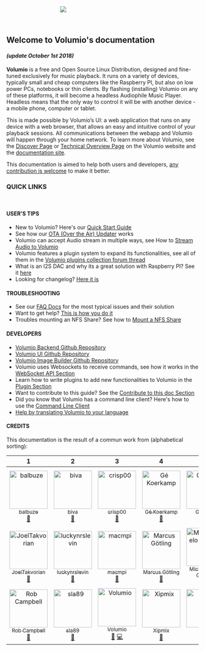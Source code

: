 <div class="homelogo" style="display: block;margin: 0 auto;max-width:44%;"><img src ="https://cdn.volumio.org/wp-content/uploads/2016/09/volumio-header.png" /></div>

&nbsp;
## Welcome to Volumio's documentation
#### _(update October 1st 2018)_


__Volumio__ is a free and Open Source Linux Distribution, designed and fine-tuned exclusively for music playback. It runs on a variety of devices, typically small and cheap computers like the Raspberry PI, but also on low power PCs, notebooks or thin clients.
By flashing (installing) Volumio on any of these platforms, it will become a headless Audiophile Music Player. Headless means that the only  way to control it will be with another device - a mobile phone, computer or tablet.

This is made possible by Volumio’s UI: a web application that runs on any device with a web browser, that allows an easy and intuitive control of your playback sessions. All communications between the webapp and Volumio will happen through your home network.
To learn more about Volumio, see the <a href="https://volumio.org/discover/" target="_blank">Discover Page</a> or  <a href="https://volumio.org/technical-overview/" target="_blank">Technical Overview Page</a> on the Volumio website
and the <a href="http://docs.volumio.org/" target="_blank">documentation site</a>.

This documentation is aimed to help both users and developers, [any contribution is welcome](/docs/Good_to_Knows/Contribute_to_this_Doc) to make it better.


### QUICK LINKS

&nbsp;

#### USER'S TIPS

* New to Volumio? Here's our [Quick Start Guide](/docs/User_Manual/Quick_Start_Guide)
* See how our [OTA (Over the Air) Updater](/docs/User_Manual/System_updates) works
* Volumio can accept Audio stream in multiple ways, see How to [Stream Audio to Volumio](/docs/User_Manual/Stream_audio_to_volumio)
* Volumio features a plugin system to expand its functionalities, see all of them in the <a href="https://volumio.org/forum/volumio-plugins-collection-t6251.html" target="_blank">Volumio plugins collection forum thread</a>
* What is an I2S DAC and why its a great solution with Raspberry PI? See it <a href="https://volumio.org/raspberry-pi-i2s-dac-sounds-so-good/" target="_blank">here</a>
* Looking for changelog? <a href="https://volumio.org/forum/changelog-t1575.html" target="_blank">Here it is</a>


#### TROUBLESHOOTING

* See our <a href="https://volumio.github.io/docs/FAQs/General.html" target="_blank">FAQ Docs</a> for the most typical issues and their solution
* Want to get help? <a href="https://volumio.org/forum/tipps-guidlines-get-faster-help-t1569.html" target="_blank">This is how you do it</a>  
* Troubles mounting an NFS Share? See how to [Mount a NFS Share](/docs/Good_to_Knows/Mounting_an_NFS_Share)

#### DEVELOPERS

* <a href="https://github.com/volumio/Volumio2" target="_blank">Volumio Backend Github Repository</a>
* <a href="https://github.com/volumio/Volumio2-UI" target="_blank">Volumio UI Github Repository</a>
* <a href="https://github.com/volumio/Build" target="_blank">Volumio Image Builder Github Repository</a>
* Volumio uses Websockets to receive commands, see how it works in the [WebSocket API Section](/docs/API/WebSocket_APIs)
* Learn how to write plugins to add new functionalities to Volumio in the [Plugin Section](/docs/Plugin_System/Plugin_System_Overview)
* Want to contribute to this guide? See the [Contribute to this doc Section](/docs/Good_to_Knows/Contribute_to_this_Doc)
* Did you know that Volumio has a command line client? Here's how to use the  [Command Line Client](/docs/Good_to_Knows/Command_Line_Client)
* <a href="https://volumio.org/forum/contribute-translating-volumio-your-language-t4289.html" target="_blank">Help by translating Volumio to your language</a>


#### CREDITS
This documentation is the result of a commun work from (alphabetical sorting):

<!-- Contributors START
balbuze balbuze https://github.com/balbuze doc
biva biva https://github.com/biva doc
crisp00 crisp00 https://github.com/crisp00 doc
Gé_Koerkamp gkkpch https://github.com/gkkpch doc
Ghembs Ghembs https://github.com/Ghembs doc
Gianpaolo_Macario gmacario https://github.com/gmacario doc
Ian_Sutherland chsims1 https://github.com/chsims1 doc
JoelTakvorian jotak https://github.com/jotak doc
luckynrslevin luckynrslevin https://github.com/luckynrslevin doc
macmpi macmpi https://github.com/macmpi doc
Marcus_Götling Götling https://github.com/Götling doc
Michelangelo_Guarise mikelangeloz https://github.com/mikelangeloz doc
Michiel_Fokke foxey https://github.com/foxey doc
Rachid_Groeneveld saiyato https://github.com/saiyato doc
Rob_Campbell robcee https://github.com/robcee doc
sla89 sla89 https://github.com/sla89 doc
Volumio Volumio https://github.com/Volumio doc code
Xipmix Xipmix https://github.com/Xipmix doc
xlisec xlisec https://github.com/xlisec doc

Contributors END -->

<!-- Contributors table START -->
|                                                                                                             1                                                                                                              |                                                                                                                         2                                                                                                                         |                                                                                                                                        3                                                                                                                                         |                                                                                                                 4                                                                                                                 |                                                                                                                              5                                                                                                                               |                                                                                                                     6                                                                                                                      |                                                                                                                    7                                                                                                                    |
|:--------------------------------------------------------------------------------------------------------------------------------------------------------------------------------------------------------------------------:|:-------------------------------------------------------------------------------------------------------------------------------------------------------------------------------------------------------------------------------------------------:|:--------------------------------------------------------------------------------------------------------------------------------------------------------------------------------------------------------------------------------------------------------------------------------:|:---------------------------------------------------------------------------------------------------------------------------------------------------------------------------------------------------------------------------------:|:------------------------------------------------------------------------------------------------------------------------------------------------------------------------------------------------------------------------------------------------------------:|:------------------------------------------------------------------------------------------------------------------------------------------------------------------------------------------------------------------------------------------:|:---------------------------------------------------------------------------------------------------------------------------------------------------------------------------------------------------------------------------------------:|
|    [<img src="https://avatars.githubusercontent.com/balbuze?s=100" width="100" alt="balbuze" /><br /><sub>balbuze</sub>](https://github.com/balbuze)<br />[📖](https://github.com/volumio/docs/commits?author=balbuze)     |                       [<img src="https://avatars.githubusercontent.com/biva?s=100" width="100" alt="biva" /><br /><sub>biva</sub>](https://github.com/biva)<br />[📖](https://github.com/volumio/docs/commits?author=biva)                        |                               [<img src="https://avatars.githubusercontent.com/crisp00?s=100" width="100" alt="crisp00" /><br /><sub>crisp00</sub>](https://github.com/crisp00)<br />[📖](https://github.com/volumio/docs/commits?author=crisp00)                                |     [<img src="https://avatars.githubusercontent.com/gkkpch?s=100" width="100" alt="Gé Koerkamp" /><br /><sub>Gé Koerkamp</sub>](https://github.com/gkkpch)<br />[📖](https://github.com/volumio/docs/commits?author=gkkpch)      |                        [<img src="https://avatars.githubusercontent.com/Ghembs?s=100" width="100" alt="Ghembs" /><br /><sub>Ghembs</sub>](https://github.com/Ghembs)<br />[📖](https://github.com/volumio/docs/commits?author=Ghembs)                        | [<img src="https://avatars.githubusercontent.com/gmacario?s=100" width="100" alt="Gianpaolo Macario" /><br /><sub>Gianpaolo Macario</sub>](https://github.com/gmacario)<br />[📖](https://github.com/volumio/docs/commits?author=gmacario) |    [<img src="https://avatars.githubusercontent.com/chsims1?s=100" width="100" alt="Ian Sutherland" /><br /><sub>Ian Sutherland</sub>](https://github.com/chsims1)<br />[📖](https://github.com/volumio/docs/commits?author=chsims1)    |
| [<img src="https://avatars.githubusercontent.com/jotak?s=100" width="100" alt="JoelTakvorian" /><br /><sub>JoelTakvorian</sub>](https://github.com/jotak)<br />[📖](https://github.com/volumio/docs/commits?author=jotak)  | [<img src="https://avatars.githubusercontent.com/luckynrslevin?s=100" width="100" alt="luckynrslevin" /><br /><sub>luckynrslevin</sub>](https://github.com/luckynrslevin)<br />[📖](https://github.com/volumio/docs/commits?author=luckynrslevin) |                                  [<img src="https://avatars.githubusercontent.com/macmpi?s=100" width="100" alt="macmpi" /><br /><sub>macmpi</sub>](https://github.com/macmpi)<br />[📖](https://github.com/volumio/docs/commits?author=macmpi)                                  | [<img src="https://avatars.githubusercontent.com/Götling?s=100" width="100" alt="Marcus Götling" /><br /><sub>Marcus Götling</sub>](https://github.com/Götling)<br />[📖](https://github.com/volumio/docs/commits?author=Götling) | [<img src="https://avatars.githubusercontent.com/mikelangeloz?s=100" width="100" alt="Michelangelo Guarise" /><br /><sub>Michelangelo Guarise</sub>](https://github.com/mikelangeloz)<br />[📖](https://github.com/volumio/docs/commits?author=mikelangeloz) |         [<img src="https://avatars.githubusercontent.com/foxey?s=100" width="100" alt="Michiel Fokke" /><br /><sub>Michiel Fokke</sub>](https://github.com/foxey)<br />[📖](https://github.com/volumio/docs/commits?author=foxey)          | [<img src="https://avatars.githubusercontent.com/saiyato?s=100" width="100" alt="Rachid Groeneveld" /><br /><sub>Rachid Groeneveld</sub>](https://github.com/saiyato)<br />[📖](https://github.com/volumio/docs/commits?author=saiyato) |
| [<img src="https://avatars.githubusercontent.com/robcee?s=100" width="100" alt="Rob Campbell" /><br /><sub>Rob Campbell</sub>](https://github.com/robcee)<br />[📖](https://github.com/volumio/docs/commits?author=robcee) |                     [<img src="https://avatars.githubusercontent.com/sla89?s=100" width="100" alt="sla89" /><br /><sub>sla89</sub>](https://github.com/sla89)<br />[📖](https://github.com/volumio/docs/commits?author=sla89)                     | [<img src="https://avatars.githubusercontent.com/Volumio?s=100" width="100" alt="Volumio" /><br /><sub>Volumio</sub>](https://github.com/Volumio)<br />[📖](https://github.com/volumio/docs/commits?author=Volumio) [💻](https://github.com/volumio/docs/commits?author=Volumio) |          [<img src="https://avatars.githubusercontent.com/Xipmix?s=100" width="100" alt="Xipmix" /><br /><sub>Xipmix</sub>](https://github.com/Xipmix)<br />[📖](https://github.com/volumio/docs/commits?author=Xipmix)           |                        [<img src="https://avatars.githubusercontent.com/xlisec?s=100" width="100" alt="xlisec" /><br /><sub>xlisec</sub>](https://github.com/xlisec)<br />[📖](https://github.com/volumio/docs/commits?author=xlisec)                        |                                                                                                                                                                                                                                            |                                                                                                                                                                                                                                         |
<!-- Contributors table END -->
